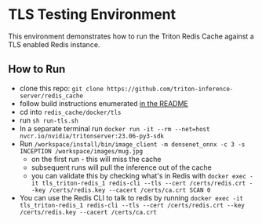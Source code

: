# TLS Testing Environment

This environment demonstrates how to run the Triton Redis Cache against a TLS enabled Redis instance.

## How to Run

* clone this repo: `git clone https://github.com/triton-inference-server/redis_cache`
* follow build instructions enumerated [in the README](https://github.com/triton-inference-server/redis_cache#build-the-cache)
* cd into `redis_cache/docker/tls`
* run `sh run-tls.sh`
* In a separate terminal run `docker run -it --rm --net=host nvcr.io/nvidia/tritonserver:23.06-py3-sdk`
* Run `/workspace/install/bin/image_client -m densenet_onnx -c 3 -s INCEPTION /workspace/images/mug.jpg`
    * on the first run - this will miss the cache
    * subsequent runs will pull the inference out of the cache
    * you can validate this by checking what's in Redis with `docker exec -it tls_triton-redis_1 redis-cli --tls --cert /certs/redis.crt --key /certs/redis.key --cacert /certs/ca.crt SCAN 0`
* You can use the Redis CLI to talk to redis by running `docker exec -it tls_triton-redis_1 redis-cli --tls --cert /certs/redis.crt --key /certs/redis.key --cacert /certs/ca.crt`